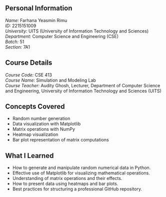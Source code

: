 ## Personal Information
*Name:* Farhana Yeasmin Rimu  
*ID:* 2215151009  
*University:* UITS (University of Information Technology and Sciences)  
*Department:* Computer Science and Engineering (CSE)  
*Batch:* 51  
*Section:* 7A1   

## Course Details
*Course Code:* CSE 413  
*Course Name:* Simulation and Modeling Lab  
*Course Teacher:* Audity Ghosh, Lecturer, Department of Computer Science and Engineering, University of Information Technology and Sciences (UITS)

## Concepts Covered
- Random number generation
- Data visualization with Matplotlib
- Matrix operations with NumPy
- Heatmap visualization
- Bar plot representation of matrix computations

## What I Learned
- How to generate and manipulate random numerical data in Python.
- Effective use of Matplotlib for visualizing mathematical operations.
- Understanding of matrix operations and their effects.
- How to present data using heatmaps and bar plots.
- Best practices for structuring a professional GitHub repository.




